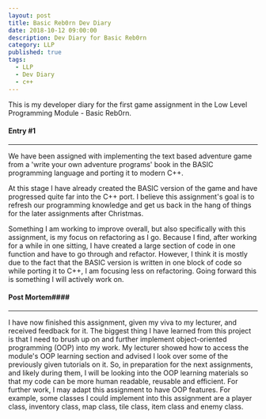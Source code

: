 ```yaml
---
layout: post
title: Basic Reb0rn Dev Diary
date: 2018-10-12 09:00:00
description: Dev Diary for Basic Reb0rn
category: LLP
published: true
tags:
  - LLP
  - Dev Diary
  - c++
---
```

This is my developer diary for the first game assignment in the Low Level Programming Module - Basic Reb0rn.

#### Entry #1 ####
---

We have been assigned with implementing the text based adventure game from a 
'write your own adventure programs' book in the BASIC programming language and 
porting it to modern C++.

At this stage I have already created the BASIC version of the game and have progressed 
quite far into the C++ port. I believe this assignment's goal is to refresh our programming
knowledge and get us back in the hang of things for the later assignments after Christmas.

Something I am working to improve overall, but also specifically with this assignment, is 
my focus on refactoring as I go. Because I find, after working for a while in one sitting, 
I have created a large section of code in one function and have to go through and refactor.
However, I think it is mostly due to the fact that the BASIC version is written in one block
of code so while porting it to C++, I am focusing less on refactoring. Going forward this is something
I will actively work on.

#### Post Mortem####
---

I have now finished this assignment, given my viva to my lecturer, and received feedback for it. 
The biggest thing I have learned from this project is that I need to brush up on and further implement 
object-oriented programming (OOP) into my work. My lecturer showed how to access the module's OOP learning section 
and advised I look over some of the previously given tutorials on it. So, in preparation for the next assignments, 
and likely during them, I will be looking into the OOP learning materials so that my code can be more human readable,
reusable and efficient. For further work, I may adapt this assignment to have OOP features. For example, some classes 
I could implement into this assignment are a player class, inventory class, map class, tile class, item class and enemy class.